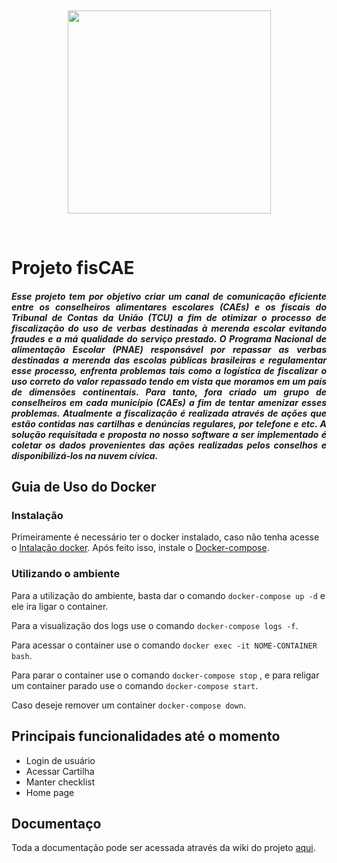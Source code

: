 <br><p align="center"> <img src="https://i.imgur.com/PTkqmJC.png" width="325"></p></br>

# Projeto fisCAE
<h5 align="justify">Esse projeto tem por objetivo criar um canal de comunicação eficiente entre os conselheiros alimentares escolares (CAEs) e os fiscais do Tribunal de Contas da União (TCU) a fim de otimizar o processo de fiscalização do uso de verbas destinadas à merenda escolar evitando fraudes e a má qualidade do serviço prestado. O Programa Nacional de alimentação Escolar (PNAE) responsável por repassar as verbas destinadas a merenda das escolas públicas brasileiras e regulamentar esse processo, enfrenta problemas tais como a logística de fiscalizar o uso correto do valor repassado tendo em vista que moramos em um país de dimensões continentais. Para tanto, fora criado um grupo de conselheiros em cada município (CAEs) a fim de tentar amenizar esses problemas. Atualmente a fiscalização é realizada através de ações que estão contidas nas cartilhas e denúncias regulares, por telefone e etc. A solução requisitada e proposta no nosso software a ser implementado é coletar os dados provenientes das ações realizadas pelos conselhos e disponibilizá-los na nuvem cívica.</h5>

## Guia de Uso do Docker

### Instalação
Primeiramente é necessário ter o docker instalado, caso não tenha acesse o [Intalação docker](https://docs.docker.com/engine/installation/linux/docker-ce/). Após feito isso, instale o [Docker-compose](https://docs.docker.com/compose/install/).

### Utilizando o ambiente

Para a utilização do ambiente, basta dar o comando `docker-compose up -d` e ele ira ligar o container.

Para a visualização dos logs use o comando `docker-compose logs -f`.

Para acessar o container use o comando `docker exec -it NOME-CONTAINER bash`.

Para parar o container use o comando `docker-compose stop` , e para religar um container parado use o comando `docker-compose start`.

Caso deseje remover um container `docker-compose down`.

## Principais funcionalidades até o momento

* Login de usuário
* Acessar Cartilha
* Manter checklist
* Home page

## Documentaço
Toda a documentação pode ser acessada através da wiki do projeto [aqui](https://github.com/fga-gpp-mds/fisCAE-2017-2/wiki).



